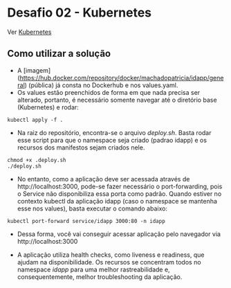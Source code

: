 # Desafio 02 - Kubernetes
Ver [Kubernetes](https://github.com/idwall/desafios-devops/tree/master/kubernetes)

## Como utilizar a solução
- A [imagem] (https://hub.docker.com/repository/docker/machadopatricia/idapp/general) (pública) já consta no Dockerhub e nos values.yaml.
- Os values estão preenchidos de forma em que nada precisa ser alterado, portanto, é necessário somente navegar até o diretório base (Kubernetes) e rodar:
```
kubectl apply -f .
```

- Na raiz do repositório, encontra-se o arquivo *deploy.sh*. Basta rodar esse script para que o namespace seja criado (padrao idapp) e os recursos dos manifestos sejam criados nele.
```
chmod +x .deploy.sh
./deploy.sh
```

- No entanto, como a aplicação deve ser acessada através de http://localhost:3000, pode-se fazer necessário o port-forwarding, pois o Service não disponibiliza essa porta como padrão. Quando estiver no contexto kubectl da aplicação idapp (caso o namespace se mantenha esse nos values), basta executar o comando abaixo:
```
kubectl port-forward service/idapp 3000:80 -n idapp
```

- Dessa forma, você vai conseguir acessar aplicação pelo navegador via http://localhost:3000

- A aplicação utiliza health checks, como liveness e readiness, que ajudam na disponibilidade. Os recursos se concentram todos no namespace *idapp* para uma melhor rastreabilidade e, consequentemente, melhor troubleshooting da aplicação.
